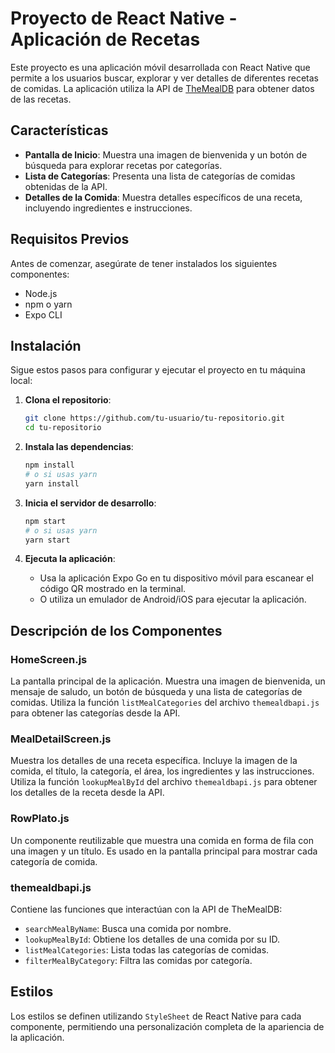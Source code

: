 # Proyecto de React Native - Aplicación de Recetas

Este proyecto es una aplicación móvil desarrollada con React Native que permite a los usuarios buscar, explorar y ver detalles de diferentes recetas de comidas. La aplicación utiliza la API de [TheMealDB](https://www.themealdb.com/) para obtener datos de las recetas.

## Características

- **Pantalla de Inicio**: Muestra una imagen de bienvenida y un botón de búsqueda para explorar recetas por categorías.
- **Lista de Categorías**: Presenta una lista de categorías de comidas obtenidas de la API.
- **Detalles de la Comida**: Muestra detalles específicos de una receta, incluyendo ingredientes e instrucciones.

## Requisitos Previos

Antes de comenzar, asegúrate de tener instalados los siguientes componentes:

- Node.js
- npm o yarn
- Expo CLI

## Instalación

Sigue estos pasos para configurar y ejecutar el proyecto en tu máquina local:

1. **Clona el repositorio**:
    ```bash
    git clone https://github.com/tu-usuario/tu-repositorio.git
    cd tu-repositorio
    ```

2. **Instala las dependencias**:
    ```bash
    npm install
    # o si usas yarn
    yarn install
    ```

3. **Inicia el servidor de desarrollo**:
    ```bash
    npm start
    # o si usas yarn
    yarn start
    ```

4. **Ejecuta la aplicación**:
    - Usa la aplicación Expo Go en tu dispositivo móvil para escanear el código QR mostrado en la terminal.
    - O utiliza un emulador de Android/iOS para ejecutar la aplicación.

## Descripción de los Componentes

### HomeScreen.js

La pantalla principal de la aplicación. Muestra una imagen de bienvenida, un mensaje de saludo, un botón de búsqueda y una lista de categorías de comidas. Utiliza la función `listMealCategories` del archivo `themealdbapi.js` para obtener las categorías desde la API.

### MealDetailScreen.js

Muestra los detalles de una receta específica. Incluye la imagen de la comida, el título, la categoría, el área, los ingredientes y las instrucciones. Utiliza la función `lookupMealById` del archivo `themealdbapi.js` para obtener los detalles de la receta desde la API.

### RowPlato.js

Un componente reutilizable que muestra una comida en forma de fila con una imagen y un título. Es usado en la pantalla principal para mostrar cada categoría de comida.

### themealdbapi.js

Contiene las funciones que interactúan con la API de TheMealDB:
- `searchMealByName`: Busca una comida por nombre.
- `lookupMealById`: Obtiene los detalles de una comida por su ID.
- `listMealCategories`: Lista todas las categorías de comidas.
- `filterMealByCategory`: Filtra las comidas por categoría.

## Estilos

Los estilos se definen utilizando `StyleSheet` de React Native para cada componente, permitiendo una personalización completa de la apariencia de la aplicación.

